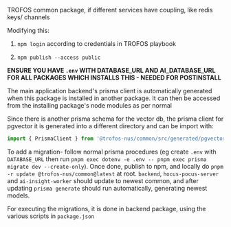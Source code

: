 TROFOS common package, if different services have coupling, like redis keys/ channels

Modifying this:

1. `npm login` according to credentials in TROFOS playbook

2. `npm publish --access public`

**ENSURE YOU HAVE `.env` WITH DATABASE_URL AND AI_DATABASE_URL FOR ALL PACKAGES WHICH INSTALLS THIS - NEEDED FOR POSTINSTALL**

The main application backend's prisma client is automatically generated when this package is installed in another package. It can then be accessed from the installing package's node modules as per normal

Since there is another prisma schema for the vector db, the prisma client for pgvector it is generated into a different directory and can be import with:

```javascript
import { PrismaClient } from '@trofos-nus/common/src/generated/pgvector_client';
```

To add a migration- follow normal prisma procedures (eg create `.env` with `DATABASE_URL` then run `pnpm exec dotenv -e .env -- pnpm exec prisma migrate dev --create-only`). Once done, publish to npm, and locally do `pnpm -r update @trofos-nus/common@latest` at root. `backend`, `hocus-pocus-server` and `ai-insight-worker` should update to newest common, and after updating `prisma generate` should run automatically, generating newest models.

For executing the migrations, it is done in backend package, using the various scripts in `package.json`
